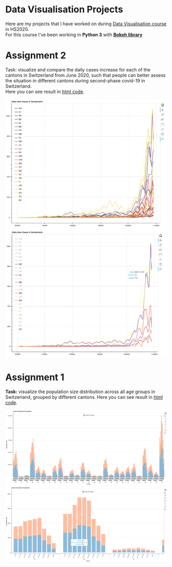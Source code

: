 # Data Visualisation Projects
Here are my projects that I have worked on during [Data Visualisation course](https://www.ifi.uzh.ch/en/vmml/teaching/lectures/visualization-hs20.html) in HS2020.  
For this course I've been working in **Python 3** with **[Bokeh library](https://docs.bokeh.org/en/latest/docs/gallery.html)**

# Assignment 2
Task: visualize and compare the daily cases increase for each of the cantons in Switzerland from June 2020, such that people can better assess the situation in different cantons during second-phase covid-19 in Switzerland.  
Here you can see result in [html code](https://github.com/zoyakatashinskaya/data-visualisation-projects/blob/main/Assignment_2.html).

![](https://github.com/zoyakatashinskaya/data-visualisation-projects/blob/main/Screenshot%202021-03-26%20at%2010.33.51.png)
![](https://github.com/zoyakatashinskaya/data-visualisation-projects/blob/main/Screenshot%202021-03-26%20at%2010.35.02.png)

# Assignment 1

**Task:** visualize the population size distribution across all age groups in Switzerland, grouped by different cantons. Here you can see result in [html code](https://github.com/zoyakatashinskaya/data-visualisation-projects/blob/main/Assignment_1.html).

![Pic](https://github.com/zoyakatashinskaya/data-visualisation-projects/blob/main/Screenshot%202021-03-26%20at%2010.18.07.png)
![Pic 2](https://github.com/zoyakatashinskaya/data-visualisation-projects/blob/main/Screenshot%202021-03-26%20at%2010.19.07.png)
